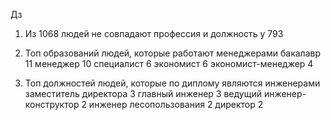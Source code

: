 Дз
1. Из 1068 людей не совпадают профессия и должность у 793

2. Топ образований людей, которые работают менеджерами
бакалавр              11
менеджер              10
специалист             6
экономист              6
экономист-менеджер     4

3. Топ должностей людей, которые по диплому являются инженерами
заместитель директора          3
главный инженер                3
ведущий инженер-конструктор    2
инженер лесопользования        2
директор                       2